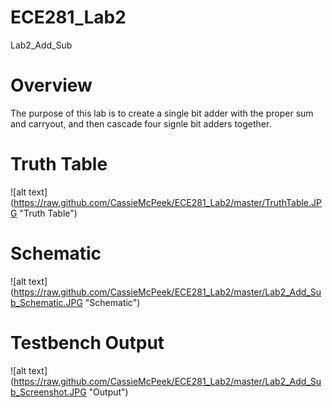 ECE281_Lab2
===========

Lab2_Add_Sub

# Overview
The purpose of this lab is to create a single bit adder with the proper sum and carryout, and then cascade four signle bit adders together.

# Truth Table
![alt text] (https://raw.github.com/CassieMcPeek/ECE281_Lab2/master/TruthTable.JPG "Truth Table")

# Schematic
![alt text] (https://raw.github.com/CassieMcPeek/ECE281_Lab2/master/Lab2_Add_Sub_Schematic.JPG "Schematic")

# Testbench Output
![alt text] (https://raw.github.com/CassieMcPeek/ECE281_Lab2/master/Lab2_Add_Sub_Screenshot.JPG "Output")
